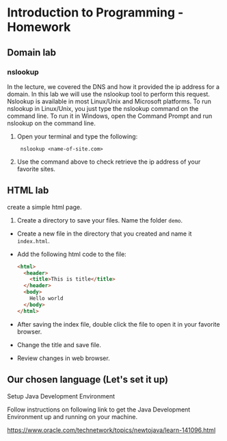 # Introduction to Programming - Homework

## Domain lab

### nslookup

In the lecture, we covered the DNS and how it provided the ip address for a domain. In this lab we will use the nslookup tool to perform this request. Nslookup is available in most Linux/Unix and Microsoft platforms. To run nslookup in Linux/Unix, you just type the nslookup command on the command line. To run it in Windows, open the Command Prompt and run nslookup on the command line.

1. Open your terminal and type the following:

        nslookup <name-of-site.com>

2. Use the command above to check retrieve the ip address of your favorite sites.

## HTML lab

create a simple html page.

1. Create a directory to save your files. Name the folder `demo`.
* Create a new file in the directory that you created and name it `index.html`.
* Add the following html code to the file:

  ```html
  <html>
    <header>
      <title>This is title</title>
    </header>
    <body>
      Hello world
    </body>
  </html>
  ```
* After saving the index file, double click the file to open it in your favorite browser.
* Change the title and save file.
* Review changes in web browser.


## Our chosen language (Let's set it up)

Setup Java Development Environment

Follow instructions on following link to get the Java Development Environment up and running on your machine.

https://www.oracle.com/technetwork/topics/newtojava/learn-141096.html
